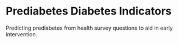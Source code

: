 Prediabetes Diabetes Indicators
==============================

Predicting prediabetes from health survey questions to aid in early intervention.
